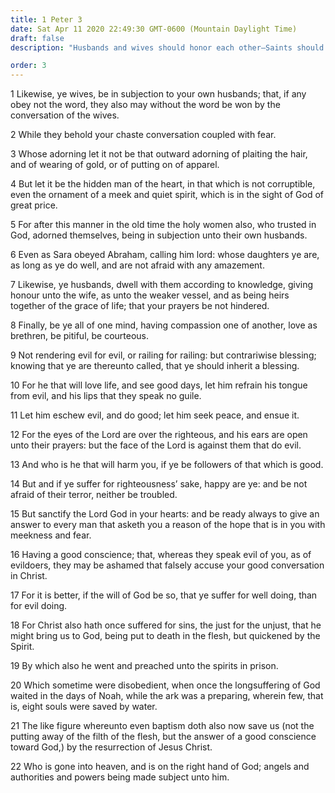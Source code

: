 ```yaml
---
title: 1 Peter 3
date: Sat Apr 11 2020 22:49:30 GMT-0600 (Mountain Daylight Time)
draft: false
description: "Husbands and wives should honor each other—Saints should live by gospel standards—Christ preached to the spirits in prison."

order: 3
---
```

    
1 Likewise, ye wives, be in subjection to your own husbands; that, if any obey not the word, they also may without the word be won by the conversation of the wives.

2 While they behold your chaste conversation coupled with fear.

3 Whose adorning let it not be that outward adorning of plaiting the hair, and of wearing of gold, or of putting on of apparel.

4 But let it be the hidden man of the heart, in that which is not corruptible, even the ornament of a meek and quiet spirit, which is in the sight of God of great price.

5 For after this manner in the old time the holy women also, who trusted in God, adorned themselves, being in subjection unto their own husbands.

6 Even as Sara obeyed Abraham, calling him lord: whose daughters ye are, as long as ye do well, and are not afraid with any amazement.

7 Likewise, ye husbands, dwell with them according to knowledge, giving honour unto the wife, as unto the weaker vessel, and as being heirs together of the grace of life; that your prayers be not hindered.

8 Finally, be ye all of one mind, having compassion one of another, love as brethren, be pitiful, be courteous.

9 Not rendering evil for evil, or railing for railing: but contrariwise blessing; knowing that ye are thereunto called, that ye should inherit a blessing.

10 For he that will love life, and see good days, let him refrain his tongue from evil, and his lips that they speak no guile.

11 Let him eschew evil, and do good; let him seek peace, and ensue it.

12 For the eyes of the Lord are over the righteous, and his ears are open unto their prayers: but the face of the Lord is against them that do evil.

13 And who is he that will harm you, if ye be followers of that which is good.

14 But and if ye suffer for righteousness’ sake, happy are ye: and be not afraid of their terror, neither be troubled.

15 But sanctify the Lord God in your hearts: and be ready always to give an answer to every man that asketh you a reason of the hope that is in you with meekness and fear.

16 Having a good conscience; that, whereas they speak evil of you, as of evildoers, they may be ashamed that falsely accuse your good conversation in Christ.

17 For it is better, if the will of God be so, that ye suffer for well doing, than for evil doing.

18 For Christ also hath once suffered for sins, the just for the unjust, that he might bring us to God, being put to death in the flesh, but quickened by the Spirit.

19 By which also he went and preached unto the spirits in prison.

20 Which sometime were disobedient, when once the longsuffering of God waited in the days of Noah, while the ark was a preparing, wherein few, that is, eight souls were saved by water.

21 The like figure whereunto even baptism doth also now save us (not the putting away of the filth of the flesh, but the answer of a good conscience toward God,) by the resurrection of Jesus Christ.

22 Who is gone into heaven, and is on the right hand of God; angels and authorities and powers being made subject unto him.
